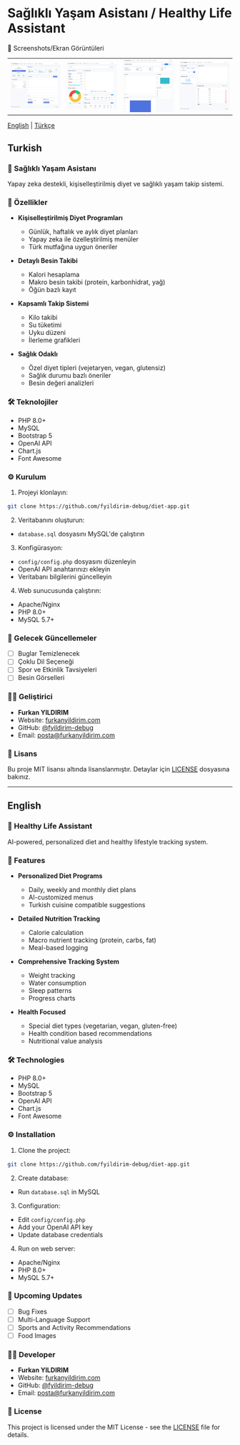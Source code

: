 # Sağlıklı Yaşam Asistanı / Healthy Life Assistant

📸 Screenshots/Ekran Görüntüleri
<table>
<tr>
<td><img src="photos/profile.png" alt="Profile" width="200"/></td>
<td><img src="photos/nutrition.png" alt="Nutrition" width="200"/></td>
<td><img src="photos/progress.png" alt="Progress" width="200"/></td>
<td><img src="photos/water.png" alt="Water" width="200"/></td>
</tr>
</table>

[English](#english) | [Türkçe](#turkish)

## Turkish

### 📱 Sağlıklı Yaşam Asistanı

Yapay zeka destekli, kişiselleştirilmiş diyet ve sağlıklı yaşam takip sistemi.

### 🚀 Özellikler

- **Kişiselleştirilmiş Diyet Programları**
  - Günlük, haftalık ve aylık diyet planları
  - Yapay zeka ile özelleştirilmiş menüler
  - Türk mutfağına uygun öneriler

- **Detaylı Besin Takibi**
  - Kalori hesaplama
  - Makro besin takibi (protein, karbonhidrat, yağ)
  - Öğün bazlı kayıt

- **Kapsamlı Takip Sistemi**
  - Kilo takibi
  - Su tüketimi
  - Uyku düzeni
  - İlerleme grafikleri

- **Sağlık Odaklı**
  - Özel diyet tipleri (vejetaryen, vegan, glutensiz)
  - Sağlık durumu bazlı öneriler
  - Besin değeri analizleri

### 🛠️ Teknolojiler

- PHP 8.0+
- MySQL
- Bootstrap 5
- OpenAI API
- Chart.js
- Font Awesome

### ⚙️ Kurulum

1. Projeyi klonlayın:
```bash
git clone https://github.com/fyildirim-debug/diet-app.git
```

2. Veritabanını oluşturun:
- `database.sql` dosyasını MySQL'de çalıştırın

3. Konfigürasyon:
- `config/config.php` dosyasını düzenleyin
- OpenAI API anahtarınızı ekleyin
- Veritabanı bilgilerini güncelleyin

4. Web sunucusunda çalıştırın:
- Apache/Nginx
- PHP 8.0+
- MySQL 5.7+

### 🎯 Gelecek Güncellemeler

- [ ] Buglar Temizlenecek
- [ ] Çoklu Dil Seçeneği
- [ ] Spor ve Etkinlik Tavsiyeleri
- [ ] Besin Görselleri

### 👨‍💻 Geliştirici

- **Furkan YILDIRIM**
- Website: [furkanyildirim.com](https://furkanyildirim.com)
- GitHub: [@fyildirim-debug](https://github.com/fyildirim-debug)
- Email: posta@furkanyildirim.com

### 📝 Lisans

Bu proje MIT lisansı altında lisanslanmıştır. Detaylar için [LICENSE](LICENSE) dosyasına bakınız.

---

## English

### 📱 Healthy Life Assistant

AI-powered, personalized diet and healthy lifestyle tracking system.

### 🚀 Features

- **Personalized Diet Programs**
  - Daily, weekly and monthly diet plans
  - AI-customized menus
  - Turkish cuisine compatible suggestions

- **Detailed Nutrition Tracking**
  - Calorie calculation
  - Macro nutrient tracking (protein, carbs, fat)
  - Meal-based logging

- **Comprehensive Tracking System**
  - Weight tracking
  - Water consumption
  - Sleep patterns
  - Progress charts

- **Health Focused**
  - Special diet types (vegetarian, vegan, gluten-free)
  - Health condition based recommendations
  - Nutritional value analysis

### 🛠️ Technologies

- PHP 8.0+
- MySQL
- Bootstrap 5
- OpenAI API
- Chart.js
- Font Awesome

### ⚙️ Installation

1. Clone the project:
```bash
git clone https://github.com/fyildirim-debug/diet-app.git
```

2. Create database:
- Run `database.sql` in MySQL

3. Configuration:
- Edit `config/config.php`
- Add your OpenAI API key
- Update database credentials

4. Run on web server:
- Apache/Nginx
- PHP 8.0+
- MySQL 5.7+

### 🎯 Upcoming Updates

- [ ] Bug Fixes
- [ ] Multi-Language Support
- [ ] Sports and Activity Recommendations
- [ ] Food Images

### 👨‍💻 Developer

- **Furkan YILDIRIM**
- Website: [furkanyildirim.com](https://furkanyildirim.com)
- GitHub: [@fyildirim-debug](https://github.com/fyildirim-debug)
- Email: posta@furkanyildirim.com

### 📝 License

This project is licensed under the MIT License - see the [LICENSE](LICENSE) file for details.